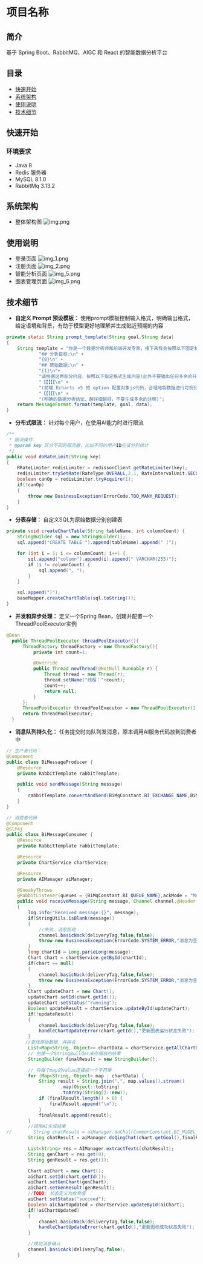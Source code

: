 # 项目名称


## 简介

基于 Spring Boot、RabbitMQ、AIGC 和 React 的智能数据分析平台

## 目录

- [快速开始](#快速开始)
- [系统架构](#系统架构)
- [使用说明](#使用说明)
- [技术细节](#技术细节)

## 快速开始
### 环境要求
- Java 8
- Redis 服务器
- MySQL 8.1.0
- RabbitMq 3.13.2
## 系统架构
- 整体架构图
![img.png](https://github.com/zhangna-5byg5aic/nabi-backend/blob/1430b43b8b11c2aad56feb8805dc7f1092a84d76/img/img_1.png)
##  使用说明
- 登录页面
![img_1.png](https://github.com/zhangna-5byg5aic/nabi-backend/blob/1430b43b8b11c2aad56feb8805dc7f1092a84d76/img/img_1.png)
- 注册页面
![img_2.png](https://github.com/zhangna-5byg5aic/nabi-backend/blob/1430b43b8b11c2aad56feb8805dc7f1092a84d76/img/img_2.png)
- 智能分析页面
![img_5.png](https://github.com/zhangna-5byg5aic/nabi-backend/blob/1430b43b8b11c2aad56feb8805dc7f1092a84d76/img/img_5.png)
- 图表管理页面
![img_6.png](https://github.com/zhangna-5byg5aic/nabi-backend/blob/1430b43b8b11c2aad56feb8805dc7f1092a84d76/img/img_6.png)
## 技术细节
- **自定义 Prompt 预设模板：**
  使用prompt模板控制输入格式，明确输出格式，给定语境和背景，有助于模型更好地理解并生成贴近预期的内容
```java
private static String prompt_template(String goal,String data)
{
    String template = "你是一个数据分析师和前端开发专家，接下来我会按照以下固定格式给你提供内容:\n" +
            "## 分析目标:\n" +
            "{0}\n" +
            "## 原始数据:\n" +
            "{1}\n"+
            "请根据这两部分内容，按照以下指定格式生成内容(此外不要输出任何多余的开头、结尾、注释)：\n" +
            "【【【【【\n" +
            "(前端 Echarts v5 的 option 配置对象js代码，合理地将数据进行可视化，确保代码正确，代码JSON格式正确，不要生成任何多余的开头、结尾、注释)\n" +
            "【【【【【\n" +
            "(明确的数据分析结论、越详细越好，不要生成多余的注释)";
    return MessageFormat.format(template, goal, data);
}
```
- **分布式限流：** 
针对每个用户，在使用AI能力时进行限流
```java
/**
 * 限流操作
 * @param key 区分不同的限流器，比如不同的用户ID应该分别统计
 */
public void doRateLimit(String key)
{
    RRateLimiter redisLimiter = redissonClient.getRateLimiter(key);
    redisLimiter.trySetRate(RateType.OVERALL,2,1, RateIntervalUnit.SECONDS);
    boolean canOp = redisLimiter.tryAcquire(1);
    if(!canOp)
    {
        throw new BusinessException(ErrorCode.TOO_MANY_REQUEST);
    }
}
```
- **分表存储：** 
自定义SQL为原始数据分别创建表
```java
private void createChartTable(String tableName, int columnCount) {
    StringBuilder sql = new StringBuilder();
    sql.append("CREATE TABLE ").append(tableName).append(" (");

    for (int i = 1; i <= columnCount; i++) {
        sql.append("column").append(i).append(" VARCHAR(255)");
        if (i != columnCount) {
            sql.append(", ");
        }
    }

    sql.append(")");
    baseMapper.createChartTable(sql.toString());
}
```
- **并发和异步处理：**
定义一个Spring Bean，创建并配置一个ThreadPoolExecutor实例
```java
@Bean
  public ThreadPoolExecutor threadPoolExecutor(){
      ThreadFactory threadFactory = new ThreadFactory(){
          private int count=1;

          @Override
          public Thread newThread(@NotNull Runnable r) {
              Thread thread = new Thread(r);
              thread.setName("线程："+count);
              count++;
              return null;
          }
      };
      ThreadPoolExecutor threadPoolExecutor = new ThreadPoolExecutor(2,4,100, TimeUnit.SECONDS,new ArrayBlockingQueue<>(4),threadFactory);
      return threadPoolExecutor;
  }
```
- **消息队列持久化：**
  任务提交时向队列发消息，原本调用AI服务代码放到消费者中
```java 
// 生产者代码：
@Component
public class BiMessageProducer {
    @Resource
    private RabbitTemplate rabbitTemplate;

    public void sendMessage(String message)
    {
        rabbitTemplate.convertAndSend(BiMqConstant.BI_EXCHANGE_NAME,BiMqConstant.BI_ROUTING_KEY,message);
    }
}
```

```java
// 消费者代码
@Component
@Slf4j
public class BiMessageConsumer {
    @Resource
    private RabbitTemplate rabbitTemplate;

    @Resource
    private ChartService chartService;

    @Resource
    private AIManager aiManager;

    @SneakyThrows
    @RabbitListener(queues = {BiMqConstant.BI_QUEUE_NAME},ackMode = "MANUAL")
    public void receiveMessage(String message, Channel channel,@Header(AmqpHeaders.DELIVERY_TAG) long deliveryTag)
    {
        log.info("Received message:{}", message);
        if(StringUtils.isBlank(message))
        {
            //失败，消息拒绝
            channel.basicNack(deliveryTag,false,false);
            throw new BusinessException(ErrorCode.SYSTEM_ERROR,"消息为空");
        }
        long chartId = Long.parseLong(message);
        Chart chart = chartService.getById(chartId);
        if(chart == null)
        {
            channel.basicNack(deliveryTag,false,false);
            throw new BusinessException(ErrorCode.SYSTEM_ERROR,"消息为空");
        }
        Chart updateChart = new Chart();
        updateChart.setId(chart.getId());
        updateChart.setStatus("running");
        Boolean updateResult = chartService.updateById(updateChart);
        if(!updateResult)
        {
            channel.basicNack(deliveryTag,false,false);
            handleChartUpdateError(chart.getId(),"更新图表运行状态失败");
        }
       //查找原始数据，并拼合
        List<Map<String, Object>> chartData = chartService.getAllChartData("chartdata_"+chart.getId());
        // 创建一个StringBuilder来存储总的结果
        StringBuilder finalResult = new StringBuilder();

        // 将每个map的value连接成一个字符串
        for (Map<String, Object> map : chartData) {
            String result = String.join(",", map.values().stream()
                    .map(Object::toString)
                    .toArray(String[]::new));
            if (finalResult.length() > 0) {
                finalResult.append("\n");
            }
            finalResult.append(result);
        }
        //调用AI生成结果
//        String chatResult = aiManager.doChat(CommonConstant.BI_MODEL_ID,buildUserInput(chart));
        String chatResult = aiManager.doQingChat(chart.getGoal(),finalResult.toString());

        List<String> res = AIManager.extractTexts(chatResult);
        String genChart = res.get(0);
        String genResult = res.get(1);

        Chart aiChart = new Chart();
        aiChart.setId(chart.getId());
        aiChart.setGenChart(genChart);
        aiChart.setGenResult(genResult);
        //TODO: 状态定义为枚举值
        aiChart.setStatus("succeed");
        boolean aiChartUpdated = chartService.updateById(aiChart);
        if(!aiChartUpdated)
        {
            channel.basicNack(deliveryTag,false,false);
            handleChartUpdateError(chart.getId(),"更新图标成功状态失败");
        }

        //成功消息确认
        channel.basicAck(deliveryTag,false);
    }
```

